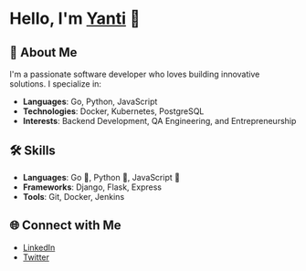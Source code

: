 # Hello, I'm [Yanti](https://github.com/Yaantirahmaw) 👋

## 🚀 About Me
I'm a passionate software developer who loves building innovative solutions. I specialize in:

- **Languages**: Go, Python, JavaScript
- **Technologies**: Docker, Kubernetes, PostgreSQL
- **Interests**: Backend Development, QA Engineering, and Entrepreneurship

## 🛠️ Skills
- **Languages**: Go 🚀, Python 🐍, JavaScript 🌟
- **Frameworks**: Django, Flask, Express
- **Tools**: Git, Docker, Jenkins

## 🌐 Connect with Me
- [LinkedIn](www.linkedin.com/in/yanti-rahmawati-03148a235)
- [Twitter](https://x.com/cammelCasee)
